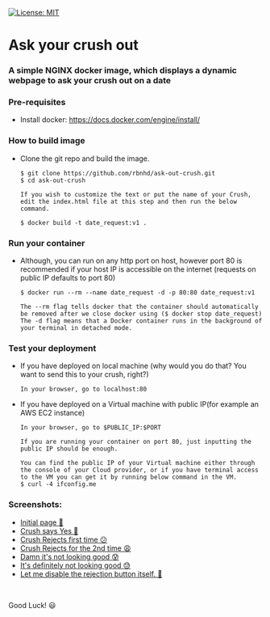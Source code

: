 [![License: MIT](https://img.shields.io/badge/License-MIT-yellow.svg)](./LICENSE)

# Ask your crush out
### A simple NGINX docker image, which displays a dynamic webpage to ask your crush out on a date

### Pre-requisites
* Install docker: https://docs.docker.com/engine/install/

### How to build image
* Clone the git repo and build the image.
    ```
    $ git clone https://github.com/rbnhd/ask-out-crush.git
    $ cd ask-out-crush
    
    If you wish to customize the text or put the name of your Crush, edit the index.html file at this step and then run the below command. 
    
    $ docker build -t date_request:v1 .
    
    ```

### Run your container
* Although, you can run on any http port on host, however port 80 is recommended if your host IP is accessible on the internet (requests on public IP defaults to port 80)
    ```
    $ docker run --rm --name date_request -d -p 80:80 date_request:v1
    
    The --rm flag tells docker that the container should automatically be removed after we close docker using ($ docker stop date_request)
    The -d flag means that a Docker container runs in the background of your terminal in detached mode. 
    
    ```


### Test your deployment
* If you have deployed on local machine (why would you do that? You want to send this to your crush, right?)
    ```
    In your browser, go to localhost:80
    ```

* If you have deployed on a Virtual machine with public IP(for example an AWS EC2 instance)
    ```
    In your browser, go to $PUBLIC_IP:$PORT

    If you are running your container on port 80, just inputting the public IP should be enough. 

    You can find the public IP of your Virtual machine either through the console of your Cloud provider, or if you have terminal access to the VM you can get it by running below command in the VM.
    $ curl -4 ifconfig.me
    ```

### Screenshots:
* [Initial page 💌](./screenshots/initial_page.png)
* [Crush says Yes 🥳](./screenshots/yes_response.png)
* [Crush Rejects first time 😕](./screenshots/no_response1.png)
* [Crush Rejects for the 2nd time 😩](./screenshots/no_response2.png)
* [Damn it's not looking good 😰](./screenshots/no_response3.png)
* [It's definitely not looking good 😓](./screenshots/no_response4.png)
* [Let me disable the rejection button itself. 🧠](./screenshots/crush_really_doesnt_wanna_go.png)

<br>

Good Luck! 😃
<br>
<br>